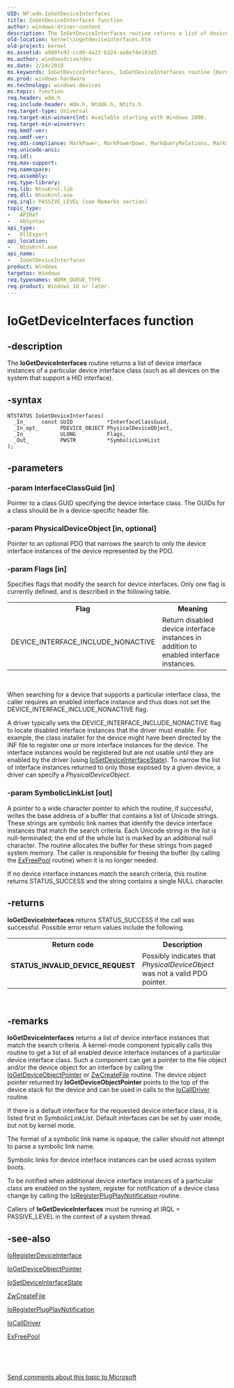 ```yaml
---
UID: NF:wdm.IoGetDeviceInterfaces
title: IoGetDeviceInterfaces function
author: windows-driver-content
description: The IoGetDeviceInterfaces routine returns a list of device interface instances of a particular device interface class (such as all devices on the system that support a HID interface).
old-location: kernel\iogetdeviceinterfaces.htm
old-project: kernel
ms.assetid: a980fe92-ccd9-4a23-b324-ae8ef4e10345
ms.author: windowsdriverdev
ms.date: 2/24/2018
ms.keywords: IoGetDeviceInterfaces, IoGetDeviceInterfaces routine [Kernel-Mode Driver Architecture], k104_c4286fdb-9b4e-42e4-a1f6-fb3a79d556a7.xml, kernel.iogetdeviceinterfaces, wdm/IoGetDeviceInterfaces
ms.prod: windows-hardware
ms.technology: windows-devices
ms.topic: function
req.header: wdm.h
req.include-header: Wdm.h, Ntddk.h, Ntifs.h
req.target-type: Universal
req.target-min-winverclnt: Available starting with Windows 2000.
req.target-min-winversvr: 
req.kmdf-ver: 
req.umdf-ver: 
req.ddi-compliance: MarkPower, MarkPowerDown, MarkQueryRelations, MarkStartDevice, PowerIrpDDis, HwStorPortProhibitedDDIs
req.unicode-ansi: 
req.idl: 
req.max-support: 
req.namespace: 
req.assembly: 
req.type-library: 
req.lib: NtosKrnl.lib
req.dll: NtosKrnl.exe
req.irql: PASSIVE_LEVEL (see Remarks section)
topic_type:
-	APIRef
-	kbSyntax
api_type:
-	DllExport
api_location:
-	NtosKrnl.exe
api_name:
-	IoGetDeviceInterfaces
product: Windows
targetos: Windows
req.typenames: WORK_QUEUE_TYPE
req.product: Windows 10 or later.
---
```


# IoGetDeviceInterfaces function


## -description


The <b>IoGetDeviceInterfaces</b> routine returns a list of device interface instances of a particular device interface class (such as all devices on the system that support a HID interface).


## -syntax


````
NTSTATUS IoGetDeviceInterfaces(
  _In_     const GUID           *InterfaceClassGuid,
  _In_opt_       PDEVICE_OBJECT PhysicalDeviceObject,
  _In_           ULONG          Flags,
  _Out_          PWSTR          *SymbolicLinkList
);
````


## -parameters




### -param InterfaceClassGuid [in]

Pointer to a class GUID specifying the device interface class. The GUIDs for a class should be in a device-specific header file. 


### -param PhysicalDeviceObject [in, optional]

Pointer to an optional PDO that narrows the search to only the device interface instances of the device represented by the PDO. 


### -param Flags [in]

Specifies flags that modify the search for device interfaces. Only one flag is currently defined, and is described in the following table.

<table>
<tr>
<th>Flag</th>
<th>Meaning</th>
</tr>
<tr>
<td>
DEVICE_INTERFACE_INCLUDE_NONACTIVE

</td>
<td>
Return disabled device interface instances in addition to enabled interface instances.

</td>
</tr>
</table>
 

When searching for a device that supports a particular interface class, the caller requires an enabled interface instance and thus does not set the DEVICE_INTERFACE_INCLUDE_NONACTIVE flag.

A driver typically sets the DEVICE_INTERFACE_INCLUDE_NONACTIVE flag to locate disabled interface instances that the driver must enable. For example, the class installer for the device might have been directed by the INF file to register one or more interface instances for the device. The interface instances would be registered but are not usable until they are enabled by the driver (using <a href="..\wdm\nf-wdm-iosetdeviceinterfacestate.md">IoSetDeviceInterfaceState</a>). To narrow the list of interface instances returned to only those exposed by a given device, a driver can specify a <i>PhysicalDeviceObject</i>.


### -param SymbolicLinkList [out]

A pointer to a wide character pointer to which the routine, if successful, writes the base address of a buffer that contains a list of Unicode strings. These strings are symbolic link names that identify the device interface instances that match the search criteria. Each Unicode string in the list is null-terminated; the end of the whole list is marked by an additional null character. The routine allocates the buffer for these strings from paged system memory. The caller is responsible for freeing the buffer (by calling the <a href="..\ntddk\nf-ntddk-exfreepool.md">ExFreePool</a> routine) when it is no longer needed.

If no device interface instances match the search criteria, this routine returns STATUS_SUCCESS and the string contains a single NULL character.


## -returns



<b>IoGetDeviceInterfaces</b> returns STATUS_SUCCESS if the call was successful. Possible error return values include the following.

<table>
<tr>
<th>Return code</th>
<th>Description</th>
</tr>
<tr>
<td width="40%">
<dl>
<dt><b>STATUS_INVALID_DEVICE_REQUEST</b></dt>
</dl>
</td>
<td width="60%">
Possibly indicates that <i>PhysicalDeviceObject</i> was not a valid PDO pointer.

</td>
</tr>
</table>
 




## -remarks



<b>IoGetDeviceInterfaces</b> returns a list of device interface instances that match the search criteria. A kernel-mode component typically calls this routine to get a list of all enabled device interface instances of a particular device interface class. Such a component can get a pointer to the file object and/or the device object for an interface by calling the <a href="..\wdm\nf-wdm-iogetdeviceobjectpointer.md">IoGetDeviceObjectPointer</a> or <a href="..\wdm\nf-wdm-zwcreatefile.md">ZwCreateFile</a> routine. The device object pointer returned by <b>IoGetDeviceObjectPointer</b> points to the top of the device stack for the device and can be used in calls to the <a href="..\wdm\nf-wdm-iocalldriver.md">IoCallDriver</a> routine.

If there is a default interface for the requested device interface class, it is listed first in <i>SymbolicLinkList</i>. Default interfaces can be set by user mode, but not by kernel mode.

The format of a symbolic link name is opaque; the caller should not attempt to parse a symbolic link name.

Symbolic links for device interface instances can be used across system boots.

To be notified when additional device interface instances of a particular class are enabled on the system, register for notification of a device class change by calling the <a href="..\wdm\nf-wdm-ioregisterplugplaynotification.md">IoRegisterPlugPlayNotification</a> routine.

Callers of <b>IoGetDeviceInterfaces</b> must be running at IRQL = PASSIVE_LEVEL in the context of a system thread.




## -see-also

<a href="..\wdm\nf-wdm-ioregisterdeviceinterface.md">IoRegisterDeviceInterface</a>



<a href="..\wdm\nf-wdm-iogetdeviceobjectpointer.md">IoGetDeviceObjectPointer</a>



<a href="..\wdm\nf-wdm-iosetdeviceinterfacestate.md">IoSetDeviceInterfaceState</a>



<a href="..\wdm\nf-wdm-zwcreatefile.md">ZwCreateFile</a>



<a href="..\wdm\nf-wdm-ioregisterplugplaynotification.md">IoRegisterPlugPlayNotification</a>



<a href="..\wdm\nf-wdm-iocalldriver.md">IoCallDriver</a>



<a href="..\ntddk\nf-ntddk-exfreepool.md">ExFreePool</a>



 

 

<a href="mailto:wsddocfb@microsoft.com?subject=Documentation%20feedback [kernel\kernel]:%20IoGetDeviceInterfaces routine%20 RELEASE:%20(2/24/2018)&amp;body=%0A%0APRIVACY STATEMENT%0A%0AWe use your feedback to improve the documentation. We don't use your email address for any other purpose, and we'll remove your email address from our system after the issue that you're reporting is fixed. While we're working to fix this issue, we might send you an email message to ask for more info. Later, we might also send you an email message to let you know that we've addressed your feedback.%0A%0AFor more info about Microsoft's privacy policy, see http://privacy.microsoft.com/en-us/default.aspx." title="Send comments about this topic to Microsoft">Send comments about this topic to Microsoft</a>

